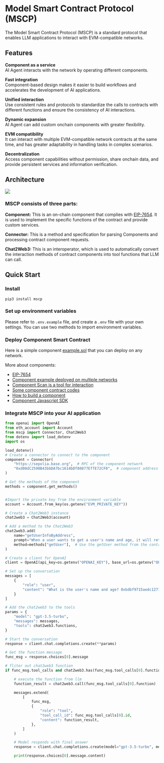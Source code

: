 # Model Smart Contract Protocol (MSCP)
The Model Smart Contract Protocol (MSCP) is a standard protocol that enables LLM applications to interact with EVM-compatible networks.

## Features
**Component as a service**  
AI Agent interacts with the network by operating different components.

**Fast integration**   
Component-based design makes it easier to build workflows and accelerates the development of AI applications.

**Unified interaction**   
Use consistent rules and protocols to standardize the calls to contracts with different functions and ensure the consistency of AI interactions.

**Dynamic expansion**   
AI Agent can add custom onchain components with greater flexibility.

**EVM compatibility**   
It can interact with multiple EVM-compatible network contracts at the same time, and has greater adaptability in handling tasks in complex scenarios.

**Decentralization**   
Access component capabilities without permission, share onchain data, and provide persistent services and information verification.


## Architecture

![](./architecture_diagram.png)

### MSCP consists of three parts:

**Component:** This is an on-chain component that complies with [EIP-7654](https://eips.ethereum.org/EIPS/eip-7654). It is used to implement the specific functions of the contract and provide custom services.

**Connector:** This is a method and specification for parsing Components and processing contract component requests.

**Chat2Web3:** This is an interoperator, which is used to automatically convert the interaction methods of contract components into tool functions that LLM can call. ​

## Quick Start
### Install
```shell
pip3 install mscp
```

### Set up environment variables
Please refer to `.env.example` file, and create a `.env` file with your own settings. You can use two methods to import environment variables.

### Deploy Component Smart Contract

Here is a simple component [example.sol](./component/Example.sol) that you can deploy on any network.

More about components:

- [EIP-7654](https://eips.ethereum.org/EIPS/eip-7654)
- [Component example deployed on multiple networks](https://github.com/AmeNetwork/ame/blob/main/contracts/Components/Example/README.md#network)
- [Component Scan is a tool for interaction](https://scan.ame.network/)
- [Some component contract codes](https://github.com/AmeNetwork/ame/tree/main/contracts/Components)
- [How to build a component](https://docs.ame.network/ame-component-eip7654)
- [Component Javascript SDK](https://github.com/AmeNetwork/ame-sdk)

### Integrate MSCP into your AI application

```python
from openai import OpenAI
from eth_account import Account
from mscp import Connector, Chat2Web3
from dotenv import load_dotenv
import os

load_dotenv()
# Create a connector to connect to the component
component = Connector(
    "https://sepolia.base.org",  # RPC of the component network
    "0xd08dC2590B43bbDA7bc1614bDf80877EffE72CF0",  # component address
)

# Get the methods of the component
methods = component.get_methods()


#Import the private key from the environment variable
account = Account.from_key(os.getenv("EVM_PRIVATE_KEY"))

# Create a Chat2Web3 instance
chat2web3 = Chat2Web3(account)

# Add a method to the Chat2Web3
chat2web3.add(
    name="getUserInfoByAddress",
    prompt="When a user wants to get a user's name and age, it will return 2 values: one is the name, and the other is the age.",
    method=methods["getUser"],  # Use the getUser method from the contract
)

# Create a client for OpenAI
client = OpenAI(api_key=os.getenv("OPENAI_KEY"), base_url=os.getenv("OPENAI_API_BASE"))

# Set up the conversation
messages = [
    {
        "role": "user",
        "content": "What is the user's name and age? 0xbdbf9715aedc12712daac033d4952280d1d29ac3",
    }
]

# Add the chat2web3 to the tools
params = {
    "model": "gpt-3.5-turbo",
    "messages": messages,
    "tools": chat2web3.functions,
}

# Start the conversation
response = client.chat.completions.create(**params)

# Get the function message
func_msg = response.choices[0].message

# fliter out chat2web3 function
if func_msg.tool_calls and chat2web3.has(func_msg.tool_calls[0].function.name):

    # execute the function from llm
    function_result = chat2web3.call(func_msg.tool_calls[0].function)

    messages.extend(
        [
            func_msg,
            {
                "role": "tool",
                "tool_call_id": func_msg.tool_calls[0].id,
                "content": function_result,
            },
        ]
    )

    # Model responds with final answer
    response = client.chat.completions.create(model="gpt-3.5-turbo", messages=messages)

    print(response.choices[0].message.content)

```






